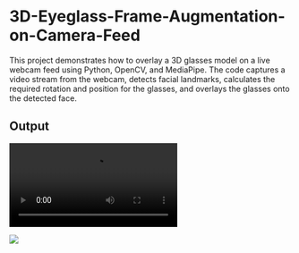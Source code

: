 # 3D-Eyeglass-Frame-Augmentation-on-Camera-Feed
This project demonstrates how to overlay a 3D glasses model on a live webcam feed using Python, OpenCV, and MediaPipe. The code captures a video stream from the webcam, detects facial landmarks, calculates the required rotation and position for the glasses, and overlays the glasses onto the detected face.
## Output
![demo](https://github.com/PritNitish/3D-Eyeglass-Frame-Augmentation-on-Camera-Feed/blob/main/Media/Result.mp4)

![]([my_video.mov](Media/Result.mp4))
